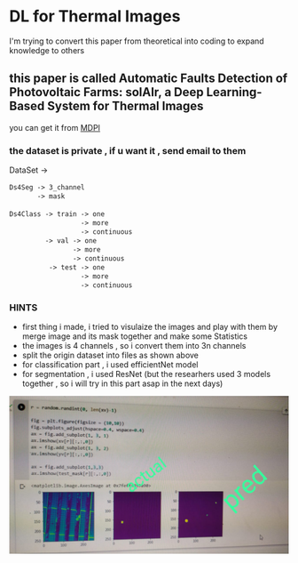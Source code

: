 # DL for Thermal Images
I'm trying to convert this paper from theoretical into coding to expand knowledge to others


## this paper is called Automatic Faults Detection of Photovoltaic Farms: solAIr, a Deep Learning-Based System for Thermal Images 
you can get it from [MDPI](https://www.mdpi.com/1996-1073/13/24/6496)


### the dataset is private , if u want it , send email to them  

DataSet ->

    Ds4Seg -> 3_channel
           -> mask

    Ds4Class -> train -> one
                      -> more
                      -> continuous 
             -> val -> one
                    -> more
                    -> continuous
              -> test -> one
                      -> more
                      -> continuous

### HINTS
- first thing i made, i tried to visulaize the images and play with them by merge image and its mask together and make some Statistics
- the images is 4 channels , so i convert them into 3n channels
- split the origin dataset into files as shown above
- for classification part , i used efficientNet model
- for segmentation , i used ResNet (but the researhers used 3 models together , so i will try in this part asap in the next days)

![the Output from segmentation](op_Seg.jpeg)




